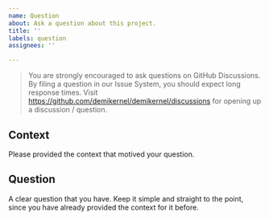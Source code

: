 ```yaml
---
name: Question
about: Ask a question about this project.
title: ''
labels: question
assignees: ''

---
```


> You are strongly encouraged to ask questions on GitHub Discussions. By filing a question in our Issue System, you
should expect long response times. Visit <https://github.com/demikernel/demikernel/discussions> for opening up a
discussion / question.

## Context

Please provided the context that motived your question.

## Question

A clear question that you have. Keep it simple and straight to the point, since you have already provided the context for it before.
